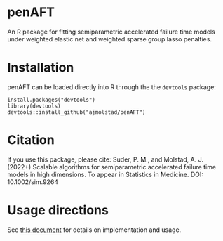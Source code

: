 # penAFT
An R package for fitting semiparametric accelerated failure time models under weighted elastic net and weighted sparse group lasso penalties. 

# Installation
penAFT can be loaded directly into R through the the `devtools` package:
```{r}
install.packages("devtools")
library(devtools)
devtools::install_github("ajmolstad/penAFT")
```
# Citation
If you use this package, please cite: 
Suder, P. M., and Molstad, A. J. (2022+) Scalable algorithms for semiparametric accelerated failure time models in high dimensions. To appear in Statistics in Medicine. DOI: 10.1002/sim.9264

# Usage directions
See [this document](https://ajmolstad.github.io/docs/penAFT_Example.html) for details on implementation and usage. 

